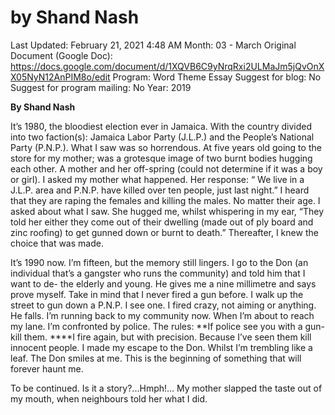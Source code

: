 # by Shand Nash

Last Updated: February 21, 2021 4:48 AM
Month: 03 - March
Original Document (Google Doc): https://docs.google.com/document/d/1XQVB6C9yNrqRxi2ULMaJm5jQvOnXX05NyN12AnPIM8o/edit
Program: Word Theme Essay
Suggest for blog: No
Suggest for program mailing: No
Year: 2019

**By Shand Nash**

It’s 1980, the bloodiest election ever in Jamaica. With the country divided into two faction(s): Jamaica Labor Party (J.L.P.) and the People’s National Party (P.N.P.). What I saw was so horrendous. At five years old going to the store for my mother; was a grotesque image of two burnt bodies hugging each other. A mother and her off-spring (could not determine if it was a boy or girl). I asked my mother what happened. Her response: “ We live in a J.L.P. area and P.N.P. have killed over ten people, just last night.” I heard that they are raping the females and killing the males. No matter their age. I asked about what I saw. She hugged me, whilst whispering in my ear, “They told her either they come out of their dwelling (made out of ply board and zinc roofing) to get gunned down or burnt to death.” Thereafter, I knew the choice that was made.

It’s 1990 now. I’m fifteen, but the memory still lingers. I go to the Don (an individual that’s a gangster who runs the community) and told him that I want to de- the elderly and young. He gives me a nine millimetre and says prove myself. Take in mind that I never fired a gun before. I walk up the street to gun down a P.N.P. I see one. I fired crazy, not aiming or anything. He falls. I’m running back to my community now. When I’m about to reach my lane. I’m confronted by police. The rules: **If police see you with a gun-kill them. ****I fire again, but with precision. Because I’ve seen them kill innocent people. I made my escape to the Don. Whilst I’m trembling like a leaf. The Don smiles at me. This is the beginning of something that will forever haunt me.

To be continued. Is it a story?...Hmph!... My mother slapped the taste out of my mouth, when neighbours told her what I did.